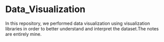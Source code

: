 # Data_Visualization
In this repository, we performed data visualization using visualization libraries in order to better understand and interpret the dataset.The notes are entirely mine.
